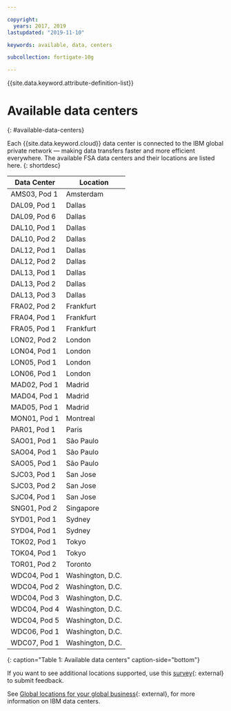 ```yaml
---

copyright:
  years: 2017, 2019
lastupdated: "2019-11-10"

keywords: available, data, centers

subcollection: fortigate-10g

---
```


{{site.data.keyword.attribute-definition-list}}

# Available data centers
{: #available-data-centers}

Each {{site.data.keyword.cloud}} data center is connected to the IBM global private network — making data transfers faster and more efficient everywhere. The available FSA data centers and their locations are listed here.
{: shortdesc}

| Data Center | Location |
| ----------- | -------- |
| AMS03, Pod 1 | Amsterdam |
| DAL09, Pod 1 | Dallas |
| DAL09, Pod 6 | Dallas |
| DAL10, Pod 1 | Dallas |
| DAL10, Pod 2 | Dallas |
| DAL12, Pod 1 | Dallas |
| DAL12, Pod 2 | Dallas |
| DAL13, Pod 1 | Dallas |
| DAL13, Pod 2 | Dallas |
| DAL13, Pod 3 | Dallas |
| FRA02, Pod 2 | Frankfurt |
| FRA04, Pod 1 | Frankfurt |
| FRA05, Pod 1 | Frankfurt |
| LON02, Pod 2 | London |
| LON04, Pod 1 | London |
| LON05, Pod 1 | London |
| LON06, Pod 1 | London |
| MAD02, Pod 1 | Madrid |
| MAD04, Pod 1 | Madrid |
| MAD05, Pod 1 | Madrid |
| MON01, Pod 1 | Montreal |
| PAR01, Pod 1 | Paris |
| SAO01, Pod 1 | São Paulo |
| SAO04, Pod 1 | São Paulo |
| SAO05, Pod 1 | São Paulo |
| SJC03, Pod 1 | San Jose |
| SJC03, Pod 2 | San Jose |
| SJC04, Pod 1 | San Jose |
| SNG01, Pod 2 | Singapore |
| SYD01, Pod 1 | Sydney |
| SYD04, Pod 1 | Sydney |
| TOK02, Pod 1 | Tokyo |
| TOK04, Pod 1 | Tokyo |
| TOR01, Pod 2 | Toronto |
| WDC04, Pod 1 | Washington, D.C. |
| WDC04, Pod 2 | Washington, D.C. |
| WDC04, Pod 3 | Washington, D.C. |
| WDC04, Pod 4 | Washington, D.C. |
| WDC04, Pod 5 | Washington, D.C. |
| WDC06, Pod 1 | Washington, D.C. |
| WDC07, Pod 1 | Washington, D.C. |
{: caption="Table 1: Available data centers" caption-side="bottom"}

If you want to see additional locations supported, use this [survey](http://ibm.biz/firewalllocations){: external} to submit feedback.

See [Global locations for your global business](https://www.ibm.com/cloud/data-centers/){: external}, for more information on IBM data centers.
